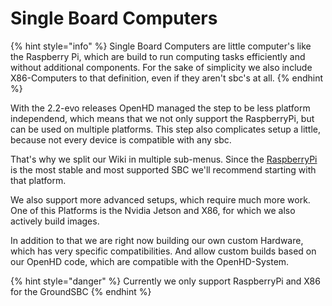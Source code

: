 # Single Board Computers

{% hint style="info" %}
Single Board Computers are little computer's like the Raspberry Pi, which are build to run computing tasks efficiently and without additional components. 
For the sake of simplicity we also include X86-Computers to that definition, even if they aren't sbc's at all.
{% endhint %}

With the 2.2-evo releases OpenHD managed the step to be less platform independend, which means that we not only support the RaspberryPi, but can be used on multiple platforms.
This step also complicates setup a little, because not every device is compatible with any sbc.

That's why we split our Wiki in multiple sub-menus.
Since the [RaspberryPi](../hardware/raspberry.md) is the most stable and most supported SBC we'll recommend starting with that platform.

We also support more advanced setups, which require much more work.
One of this Platforms is the Nvidia Jetson and X86, for which we also actively build images.

In addition to that we are right now building our own custom Hardware, which has very specific compatibilities. And allow custom builds based on our OpenHD code, which are compatible with the OpenHD-System.

{% hint style="danger" %}
Currently we only support RaspberryPi and X86 for the GroundSBC
{% endhint %}

